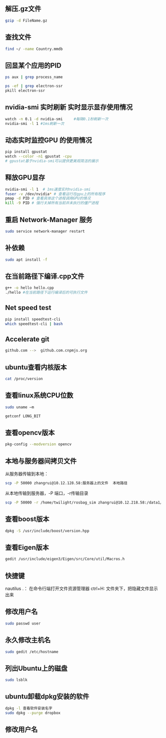 ## 解压.gz文件

```bash
gzip -d FileName.gz
```

## 查找文件

```bash
find ~/ -name Country.mmdb
```

## 回显某个应用的PID

```bash
ps aux | grep process_name
```

```bash
ps -ef | grep electron-ssr
pkill electron-ssr
```

## nvidia-smi 实时刷新 实时显示显存使用情况

```bash
watch -n 0.1 -d nvidia-smi     #每隔0.1秒刷新一次
nvidia-smi -l 1 #1ms刷新一次
```

## 动态实时监控GPU 的使用情况

```bash
pip install gpustat
watch --color -n1 gpustat -cpu
# gpustat基于nvidia-smi可以提供更美观简洁的展示
```

## 释放GPU显存

```bash
nvidia-smi -l 1  # 1ms速度实时nvidia-smi
fuser -v /dev/nvidia* # 查看运行在gpu上的所有程序
pmap -d PID # 查看具体这个进程调用GPU的情况
kill -9 PID # 强行关掉所有当前并未执行的僵尸进程
```

## 重启 Network-Manager 服务

```bash
sudo service network-manager restart
```

## 补依赖

```bash
sudo apt install -f
```

## 在当前路径下编译.cpp文件

```bash
g++ -o hello hello.cpp
./hello #在当前路径下运行编译后的可执行文件
```

## Net speed test

```bash
pip install speedtest-cli
which speedtest-cli | bash
```

## Accelerate git

```bash
github.com -->  github.com.cnpmjs.org
```

## ubuntu查看内核版本

```bash
cat /proc/version
```

## 查看linux系统CPU位数

```bash
sudo uname —m
```

```bash
getconf LONG_BIT
```

## 查看opencv版本

```bash
pkg-config --modversion opencv
```

## 本地与服务器间拷贝文件

从服务器传输到本地：

```bash
scp -P 50000 zhangrui@10.12.128.58:服务器上的文件  本地路径
```

从本地传输到服务器，-P 端口，-r传输目录

```bash
scp -P 50000 -r /home/twilight/rosbag_sim zhangrui@10.12.218.58:/data1/zhangrui
```

## 查看boost版本

```bash
dpkg -S /usr/include/boost/version.hpp
```

## 查看Eigen版本

```bash
gedit /usr/include/eigen3/Eigen/src/Core/util/Macros.h
```

## 快捷键

nautilus .： 在命令行端打开文件资源管理器
ctrl+H: 文件夹下，把隐藏文件显示出来

## 修改用户名

```bash
sudo passwd user
```

## 永久修改主机名

```bash
sudo gedit /etc/hostname
```

## 列出Ubuntu上的磁盘

```bash
sudo lsblk
```

## ubuntu卸载dpkg安装的软件

```bash
dpkg -l 查看软件安装名字
sudo dpkg --purge dropbox
```

## 修改用户名

```bash

```
